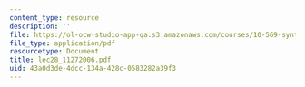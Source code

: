 ```yaml
---
content_type: resource
description: ''
file: https://ol-ocw-studio-app-qa.s3.amazonaws.com/courses/10-569-synthesis-of-polymers-fall-2006/43a0d3de4dcc134a428c0583282a39f3_lec28_11272006.pdf
file_type: application/pdf
resourcetype: Document
title: lec28_11272006.pdf
uid: 43a0d3de-4dcc-134a-428c-0583282a39f3
---
```

